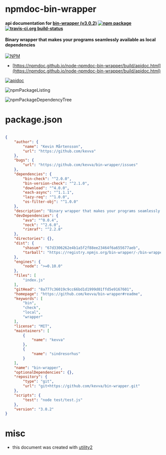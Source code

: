 # npmdoc-bin-wrapper

#### api documentation for  [bin-wrapper (v3.0.2)](https://github.com/kevva/bin-wrapper#readme)  [![npm package](https://img.shields.io/npm/v/npmdoc-bin-wrapper.svg?style=flat-square)](https://www.npmjs.org/package/npmdoc-bin-wrapper) [![travis-ci.org build-status](https://api.travis-ci.org/npmdoc/node-npmdoc-bin-wrapper.svg)](https://travis-ci.org/npmdoc/node-npmdoc-bin-wrapper)

#### Binary wrapper that makes your programs seamlessly available as local dependencies

[![NPM](https://nodei.co/npm/bin-wrapper.png?downloads=true&downloadRank=true&stars=true)](https://www.npmjs.com/package/bin-wrapper)

- [https://npmdoc.github.io/node-npmdoc-bin-wrapper/build/apidoc.html](https://npmdoc.github.io/node-npmdoc-bin-wrapper/build/apidoc.html)

[![apidoc](https://npmdoc.github.io/node-npmdoc-bin-wrapper/build/screenCapture.buildCi.browser.%252Ftmp%252Fbuild%252Fapidoc.html.png)](https://npmdoc.github.io/node-npmdoc-bin-wrapper/build/apidoc.html)

![npmPackageListing](https://npmdoc.github.io/node-npmdoc-bin-wrapper/build/screenCapture.npmPackageListing.svg)

![npmPackageDependencyTree](https://npmdoc.github.io/node-npmdoc-bin-wrapper/build/screenCapture.npmPackageDependencyTree.svg)



# package.json

```json

{
    "author": {
        "name": "Kevin Mårtensson",
        "url": "https://github.com/kevva"
    },
    "bugs": {
        "url": "https://github.com/kevva/bin-wrapper/issues"
    },
    "dependencies": {
        "bin-check": "^2.0.0",
        "bin-version-check": "^2.1.0",
        "download": "^4.0.0",
        "each-async": "^1.1.1",
        "lazy-req": "^1.0.0",
        "os-filter-obj": "^1.0.0"
    },
    "description": "Binary wrapper that makes your programs seamlessly available as local dependencies",
    "devDependencies": {
        "ava": "^0.0.4",
        "nock": "^2.6.0",
        "rimraf": "^2.2.8"
    },
    "directories": {},
    "dist": {
        "shasum": "67d3306262e4b1a5f2f88ee23464f6a655677aeb",
        "tarball": "https://registry.npmjs.org/bin-wrapper/-/bin-wrapper-3.0.2.tgz"
    },
    "engines": {
        "node": ">=0.10.0"
    },
    "files": [
        "index.js"
    ],
    "gitHead": "8a777c36019c9cc66bd1d1999d01ffd5e9167601",
    "homepage": "https://github.com/kevva/bin-wrapper#readme",
    "keywords": [
        "bin",
        "check",
        "local",
        "wrapper"
    ],
    "license": "MIT",
    "maintainers": [
        {
            "name": "kevva"
        },
        {
            "name": "sindresorhus"
        }
    ],
    "name": "bin-wrapper",
    "optionalDependencies": {},
    "repository": {
        "type": "git",
        "url": "git+https://github.com/kevva/bin-wrapper.git"
    },
    "scripts": {
        "test": "node test/test.js"
    },
    "version": "3.0.2"
}
```



# misc
- this document was created with [utility2](https://github.com/kaizhu256/node-utility2)
